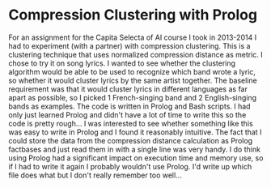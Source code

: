 # Compression Clustering with Prolog
For an assignment for the Capita Selecta of AI course I took in 2013-2014 I had to experiment (with a partner) with compression clustering. This is a clustering technique that uses normalized compression distance as metric.
I chose to try it on song lyrics. I wanted to see whether the clustering algorithm would be able to be used to recognize which band wrote a lyric, so whether it would cluster lyrics by the same artist together. The baseline requirement was that it would cluster lyrics in different languages as far apart as possible, so I picked 1 French-singing band and 2 English-singing bands as examples.
The code is written in Prolog and Bash scripts. I had only just learned Prolog and didn't have a lot of time to write this so the code is pretty rough... I was interested to see whether something like this was easy to write in Prolog and I found it reasonably intuitive. The fact that I could store the data from the compression distance calculation as Prolog factbases and just read them in with a single line was very handy.
I do think using Prolog had a significant impact on execution time and memory use, so if I had to write it again I probably wouldn't use Prolog.
I'd write up which file does what but I don't really remember too well...

